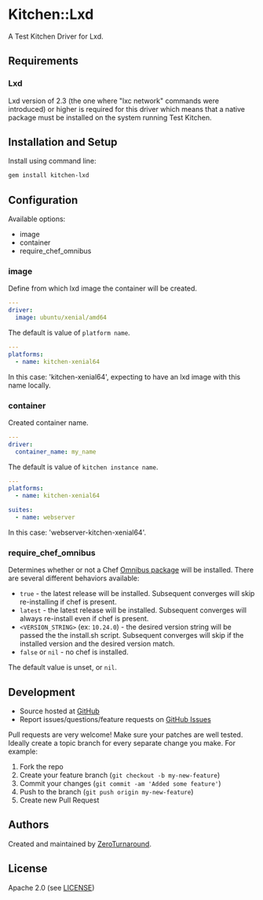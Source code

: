 # <a name="title"></a> Kitchen::Lxd

A Test Kitchen Driver for Lxd.

## <a name="requirements"></a> Requirements

### Lxd

Lxd version of 2.3 (the one where "lxc network" commands were introduced) or higher is required for
this driver which means that a native package must be installed on the system running Test Kitchen.

## <a name="installation"></a> Installation and Setup

Install using command line:

```bash
gem install kitchen-lxd
```

## <a name="config"></a> Configuration

Available options:

- image
- container
- require_chef_omnibus

### image

Define from which lxd image the container will be created.

```yaml
---
driver:
  image: ubuntu/xenial/amd64
```

The default is value of `platform name`.

```yaml
---
platforms:
  - name: kitchen-xenial64
```

In this case: 'kitchen-xenial64', expecting to have an lxd image with this name locally.

### container

Created container name.

```yaml
---
driver:
  container_name: my_name
```

The default is value of `kitchen instance name`.

```yaml
---
platforms:
  - name: kitchen-xenial64

suites:
  - name: webserver
```

In this case: 'webserver-kitchen-xenial64'.

### <a name="config-require-chef-omnibus"></a> require\_chef\_omnibus

Determines whether or not a Chef [Omnibus package][chef_omnibus_dl] will be
installed. There are several different behaviors available:

- `true` - the latest release will be installed. Subsequent converges
  will skip re-installing if chef is present.
- `latest` - the latest release will be installed. Subsequent converges
  will always re-install even if chef is present.
- `<VERSION_STRING>` (ex: `10.24.0`) - the desired version string will
  be passed the the install.sh script. Subsequent converges will skip if
  the installed version and the desired version match.
- `false` or `nil` - no chef is installed.

The default value is unset, or `nil`.

## <a name="development"></a> Development

- Source hosted at [GitHub][repo]
- Report issues/questions/feature requests on [GitHub Issues][issues]

Pull requests are very welcome! Make sure your patches are well tested.
Ideally create a topic branch for every separate change you make. For
example:

1. Fork the repo
2. Create your feature branch (`git checkout -b my-new-feature`)
3. Commit your changes (`git commit -am 'Added some feature'`)
4. Push to the branch (`git push origin my-new-feature`)
5. Create new Pull Request

## <a name="authors"></a> Authors

Created and maintained by [ZeroTurnaround][author].

## <a name="license"></a> License

Apache 2.0 (see [LICENSE][license])


[author]:           https://github.com/zeroturnaround
[issues]:           https://github.com/zeroturnaround/kitchen-lxd/issues
[license]:          https://github.com/zeroturnaround/kitchen-lxd/blob/master/LICENSE
[repo]:             https://github.com/zeroturnaround/kitchen-lxd
[driver_usage]:     http://docs.kitchen-ci.org/drivers/usage
[chef_omnibus_dl]:  http://www.chef.io/chef/install/
